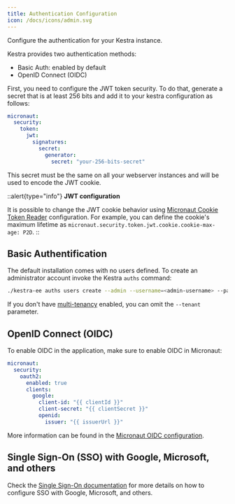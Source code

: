 ```yaml
---
title: Authentication Configuration
icon: /docs/icons/admin.svg
---
```


Configure the authentication for your Kestra instance.

Kestra provides two authentication methods:

- Basic Auth: enabled by default
- OpenID Connect (OIDC)

First, you need to configure the JWT token security. To do that, generate a secret that is at least 256 bits and add it to your kestra configuration as follows:

```yaml
micronaut:
  security:
    token:
      jwt:
        signatures:
          secret:
            generator:
              secret: "your-256-bits-secret"
```

This secret must be the same on all your webserver instances and will be used to encode the JWT cookie.

::alert{type="info"}
**JWT configuration**

It is possible to change the JWT cookie behavior using [Micronaut Cookie Token Reader](https://micronaut-projects.github.io/micronaut-security/latest/guide/#io.micronaut.security.token.jwt.cookie.JwtCookieConfigurationProperties) configuration. For example, you can define the cookie's maximum lifetime as `micronaut.security.token.jwt.cookie.cookie-max-age: P2D`.
::

## Basic Authentification
The default installation comes with no users defined. To create an administrator account invoke the Kestra `auths` command:

```bash
./kestra-ee auths users create --admin --username=<admin-username> --password=<admin-password> --tenant=<tenant-id>
```

If you don't have [multi-tenancy](./multi-tenancy.md) enabled, you can omit the `--tenant` parameter.

## OpenID Connect (OIDC)

To enable OIDC in the application, make sure to enable OIDC in Micronaut:

```yaml
micronaut:
  security:
    oauth2:
      enabled: true
      clients:
        google:
          client-id: "{{ clientId }}"
          client-secret: "{{ clientSecret }}"
          openid:
            issuer: "{{ issuerUrl }}"
```

More information can be found in the [Micronaut OIDC configuration](https://micronaut-projects.github.io/micronaut-security/latest/guide/#openid-configuration).


## Single Sign-On (SSO) with Google, Microsoft, and others

Check the [Single Sign-On documentation](../../../05.enterprise/sso.md) for more details on how to configure SSO with Google, Microsoft, and others.


